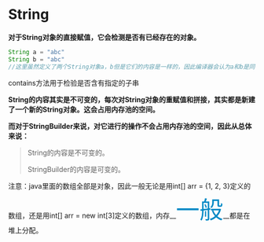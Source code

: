 # String

__对于String对象的直接赋值，它会检测是否有已经存在的对象。__

```java
String a = "abc"
String b = "abc"
//这里虽然定义了两个String对象a，b但是它们的内容是一样的，因此编译器会认为a和b是同一个对象，任何对a，b任意一者中的操作都会同时影响两者。
```



contains方法用于检验是否含有指定的子串



__String的内容其实是不可变的，每次对String对象的重赋值和拼接，其实都是新建了一个新的String对象。这会占用内存池的空间。__

__而对于StringBuilder来说，对它进行的操作不会占用内存池的空间，因此从总体来说：__

>String的内容是不可变的。
>
>StringBuilder的内容是可变的。



注意：java里面的数组全部是对象，因此一般无论是用int[] arr = {1, 2, 3}定义的数组，还是用int[] arr = new int[3]定义的数组，内存__<font size = "10" color = "008AC6">一般</font>__都是在堆上分配。 

